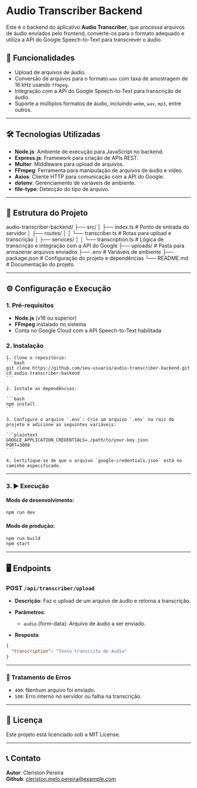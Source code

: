 # Audio Transcriber Backend

Este é o backend do aplicativo **Audio Transcriber**, que processa arquivos de áudio enviados pelo frontend, converte-os para o formato adequado e utiliza a API do Google Speech-to-Text para transcrever o áudio.

## 🚀 Funcionalidades

- Upload de arquivos de áudio.
- Conversão de arquivos para o formato `wav` com taxa de amostragem de 16 kHz usando `ffmpeg`.
- Integração com a API do Google Speech-to-Text para transcrição de áudio.
- Suporte a múltiplos formatos de áudio, incluindo `webm`, `wav`, `mp3`, entre outros.

---

## 🛠️ Tecnologias Utilizadas

- **Node.js**: Ambiente de execução para JavaScript no backend.
- **Express.js**: Framework para criação de APIs REST.
- **Multer**: Middleware para upload de arquivos.
- **FFmpeg**: Ferramenta para manipulação de arquivos de áudio e vídeo.
- **Axios**: Cliente HTTP para comunicação com a API do Google.
- **dotenv**: Gerenciamento de variáveis de ambiente.
- **file-type**: Detecção do tipo de arquivo.

---

## 📂 Estrutura do Projeto

audio-transcriber-backend/ 
├── src/ 
│   ├── index.ts # Ponto de entrada do servidor 
│   ├── routes/ 
│   │   └── transcriber.ts # Rotas para upload e transcrição 
│   ├── services/ 
│   │   └── transcription.ts # Lógica de transcrição e integração com a API do Google 
├── uploads/ # Pasta para armazenar arquivos enviados 
├── .env # Variáveis de ambiente 
├── package.json # Configuração do projeto e dependências 
└── README.md # Documentação do projeto

---

## ⚙️ Configuração e Execução

### 1. Pré-requisitos

- **Node.js** (v16 ou superior)
- **FFmpeg** instalado no sistema
- Conta no Google Cloud com a API Speech-to-Text habilitada

### 2. Instalação

    1. Clone o repositório:
    ```bash
    git clone https://github.com/seu-usuario/audio-transcriber-backend.git
    cd audio-transcriber-backend
    ```

    2. Instale as dependências:

    ```bash
    npm install
    ```

    3. Configure o arquivo `.env`: Crie um arquivo `.env` na raiz do projeto e adicione as seguintes variáveis:

    ```plaintext
    GOOGLE_APPLICATION_CREDENTIALS=./path/to/your-key.json
    PORT=3000
    ```

    4. Certifique-se de que o arquivo `google-credentials.json` está no caminho especificado.

---

### 3. ▶️ Execução

#### Modo de desenvolvimento:

```bash
npm run dev
```

#### Modo de produção:

```bash
npm run build
npm start
```

---

## 🖥️ Endpoints

### POST `/api/transcriber/upload`

- **Descrição**: Faz o upload de um arquivo de áudio e retorna a transcrição.

- **Parâmetros**:
    - `audio` (form-data): Arquivo de áudio a ser enviado.

- **Resposta**:
```json
{
  "transcription": "Texto transcrito do áudio"
}
```
---

### 🐛 Tratamento de Erros

- `400`: Nenhum arquivo foi enviado.
- `500`: Erro interno no servidor ou falha na transcrição.

---

## 📝 Licença

Este projeto está licenciado sob a MIT License.

---

## 📞 Contato

**Autor**: Cleriston Pereira  
**Github**: [cleriston.melo.pereira@example.com](https://github.com/CleristonMP)
